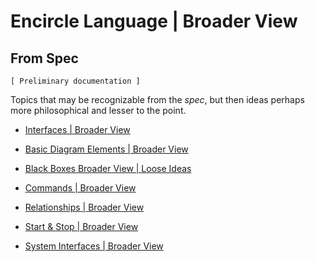 Encircle Language | Broader View
================================

From Spec
---------

`[ Preliminary documentation ]`

Topics that may be recognizable from the *spec*, but then ideas perhaps more philosophical and lesser to the point.

- [Interfaces | Broader View](interfaces-broader-view)

- [Basic Diagram Elements | Broader View](basic-diagram-elements-broader-view.md)

- [Black Boxes Broader View | Loose Ideas](black-boxes-broader-view-loose-ideas.md)

- [Commands | Broader View](commands-broader-view)

- [Relationships | Broader View](relationships-broader-view.md)

- [Start & Stop | Broader View](start-and-stop-broader-view.md)

- [System Interfaces | Broader View](system-interfaces-broader-view.md)